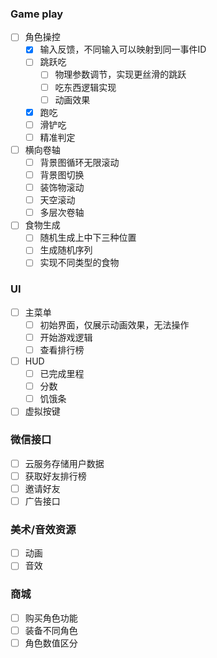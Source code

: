 ### Game play
- [ ] 角色操控
    - [x] 输入反馈，不同输入可以映射到同一事件ID
    - [ ] 跳跃吃
        - [ ] 物理参数调节，实现更丝滑的跳跃
        - [ ] 吃东西逻辑实现
        - [ ] 动画效果
    - [x] 跑吃
    - [ ] 滑铲吃
    - [ ] 精准判定
- [ ] 横向卷轴
    - [ ]  背景图循环无限滚动
    - [ ]  背景图切换
    - [ ]  装饰物滚动
    - [ ]  天空滚动
    - [ ]  多层次卷轴
- [ ]  食物生成
    - [ ]  随机生成上中下三种位置
    - [ ]  生成随机序列
    - [ ]  实现不同类型的食物
### UI
- [ ] 主菜单
    - [ ] 初始界面，仅展示动画效果，无法操作
    - [ ] 开始游戏逻辑
    - [ ] 查看排行榜
- [ ] HUD
    - [ ] 已完成里程
    - [ ] 分数
    - [ ] 饥饿条
- [ ] 虚拟按键
### 微信接口
- [ ] 云服务存储用户数据
- [ ] 获取好友排行榜
- [ ] 邀请好友
- [ ] 广告接口
### 美术/音效资源
- [ ] 动画
- [ ] 音效
### 商城
- [ ] 购买角色功能
- [ ] 装备不同角色
- [ ] 角色数值区分